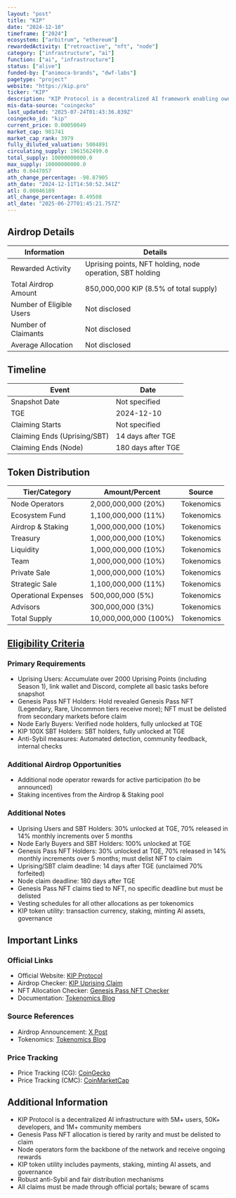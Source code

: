 ```yaml
---
layout: "post"
title: "KIP"
date: "2024-12-10"
timeframe: ["2024"]
ecosystem: ["arbitrum", "ethereum"]
rewardedActivity: ["retroactive", "nft", "node"]
category: ["infrastructure", "ai"]
function: ["ai", "infrastructure"]
status: ["alive"]
funded-by: ["animoca-brands", "dwf-labs"]
pagetype: "project"
website: "https://kip.pro"
ticker: "KIP"
description: "KIP Protocol is a decentralized AI framework enabling owners of AI apps, models, and knowledge bases to deploy, connect, and monetize their AI assets in Web3. It empowers developers and contributors through a robust, battle-tested infrastructure and community-driven incentives."
mis-data-source: "coingecko"
last_updated: "2025-07-24T01:43:36.839Z"
coingecko_id: "kip"
current_price: 0.00050049
market_cap: 981741
market_cap_rank: 3979
fully_diluted_valuation: 5004891
circulating_supply: 1961562499.0
total_supply: 10000000000.0
max_supply: 10000000000.0
ath: 0.0447057
ath_change_percentage: -98.87905
ath_date: "2024-12-11T14:50:52.341Z"
atl: 0.00046189
atl_change_percentage: 8.49508
atl_date: "2025-06-27T01:45:21.757Z"
---
```


## Airdrop Details

| Information              | Details                                                                 |
| ------------------------ | ----------------------------------------------------------------------- |
| Rewarded Activity        | Uprising points, NFT holding, node operation, SBT holding                |
| Total Airdrop Amount     | 850,000,000 KIP (8.5% of total supply)                                  |
| Number of Eligible Users | Not disclosed                                                           |
| Number of Claimants      | Not disclosed                                                           |
| Average Allocation       | Not disclosed                                                           |

## Timeline

| Event                    | Date                  |
| ------------------------ | --------------------- |
| Snapshot Date            | Not specified         |
| TGE                      | 2024-12-10            |
| Claiming Starts          | Not specified         |
| Claiming Ends (Uprising/SBT) | 14 days after TGE  |
| Claiming Ends (Node)     | 180 days after TGE    |

## Token Distribution

| Tier/Category           | Amount/Percent         | Source                |
| ----------------------- | --------------------- | --------------------- |
| Node Operators          | 2,000,000,000 (20%)    | Tokenomics            |
| Ecosystem Fund          | 1,100,000,000 (11%)    | Tokenomics            |
| Airdrop & Staking       | 1,000,000,000 (10%)    | Tokenomics            |
| Treasury                | 1,000,000,000 (10%)    | Tokenomics            |
| Liquidity               | 1,000,000,000 (10%)    | Tokenomics            |
| Team                    | 1,000,000,000 (10%)    | Tokenomics            |
| Private Sale            | 1,000,000,000 (10%)    | Tokenomics            |
| Strategic Sale          | 1,100,000,000 (11%)    | Tokenomics            |
| Operational Expenses    | 500,000,000 (5%)       | Tokenomics            |
| Advisors                | 300,000,000 (3%)       | Tokenomics            |
| Total Supply            | 10,000,000,000 (100%)  | Tokenomics            |

## [Eligibility Criteria](https://x.com/KIPprotocol/status/1866076757478310285?lang=en)

### Primary Requirements

- Uprising Users: Accumulate over 2000 Uprising Points (including Season 1), link wallet and Discord, complete all basic tasks before snapshot
- Genesis Pass NFT Holders: Hold revealed Genesis Pass NFT (Legendary, Rare, Uncommon tiers receive more); NFT must be delisted from secondary markets before claim
- Node Early Buyers: Verified node holders, fully unlocked at TGE
- KIP 100X SBT Holders: SBT holders, fully unlocked at TGE
- Anti-Sybil measures: Automated detection, community feedback, internal checks

### Additional Airdrop Opportunities

- Additional node operator rewards for active participation (to be announced)
- Staking incentives from the Airdrop & Staking pool

### Additional Notes

- Uprising Users and SBT Holders: 30% unlocked at TGE, 70% released in 14% monthly increments over 5 months
- Node Early Buyers and SBT Holders: 100% unlocked at TGE
- Genesis Pass NFT Holders: 30% unlocked at TGE, 70% released in 14% monthly increments over 5 months; must delist NFT to claim
- Uprising/SBT claim deadline: 14 days after TGE (unclaimed 70% forfeited)
- Node claim deadline: 180 days after TGE
- Genesis Pass NFT claims tied to NFT, no specific deadline but must be delisted
- Vesting schedules for all other allocations as per tokenomics
- KIP token utility: transaction currency, staking, minting AI assets, governance

## Important Links

### Official Links
- Official Website: [KIP Protocol](https://kip.pro)
- Airdrop Checker: [KIP Uprising Claim](https://uprising.kip.pro/claim)
- NFT Allocation Checker: [Genesis Pass NFT Checker](https://uprising.kip.pro/nft)
- Documentation: [Tokenomics Blog](https://www.kip.pro/blog-posts/kip-tokenomics)

### Source References
- Airdrop Announcement: [X Post](https://x.com/KIPprotocol/status/1866076757478310285?lang=en)
- Tokenomics: [Tokenomics Blog](https://www.kip.pro/blog-posts/kip-tokenomics)

### Price Tracking
- Price Tracking (CG): [CoinGecko](https://www.coingecko.com/en/coins/kip)
- Price Tracking (CMC): [CoinMarketCap](https://coinmarketcap.com/currencies/kip-protocol/)

## Additional Information

- KIP Protocol is a decentralized AI infrastructure with 5M+ users, 50K+ developers, and 1M+ community members
- Genesis Pass NFT allocation is tiered by rarity and must be delisted to claim
- Node operators form the backbone of the network and receive ongoing rewards
- KIP token utility includes payments, staking, minting AI assets, and governance
- Robust anti-Sybil and fair distribution mechanisms
- All claims must be made through official portals; beware of scams